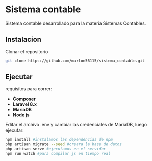 # Sistema contable

Sistema contable desarrollado para la materia Sistemas Contables.

## Instalacion

Clonar el repositorio

```bash
git clone https://github.com/marlon56115/sistema_contable.git
```

## Ejecutar
requisitos para correr:
- **Composer**
- **Laravel 8.x**
- **MariaDB**
- **Node js**

Editar el archivo .env y cambiar las credenciales de MariaDB, luego ejecutar:
```bash
npm install #instalamos las dependencias de npm
php artisan migrate --seed #creara la base de datos 
php artisan serve #ejecutamos en el servidor
npm run watch #para compilar js en tiempo real
```

